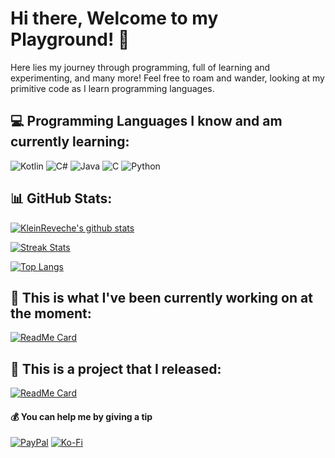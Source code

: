 # Hi there, Welcome to my Playground! 👋 
Here lies my journey through programming, full of learning and experimenting, and many more! Feel free to roam and wander, looking at my primitive code as I learn programming languages.

## 💻 Programming Languages I know and am currently learning:
![Kotlin](https://img.shields.io/badge/kotlin-%230095D5.svg?style=for-the-badge&logo=kotlin&logoColor=white) ![C#](https://img.shields.io/badge/c%23-%23239120.svg?style=for-the-badge&logo=c-sharp&logoColor=white) ![Java](https://img.shields.io/badge/java-%23ED8B00.svg?style=for-the-badge&logo=java&logoColor=white)  ![C](https://img.shields.io/badge/c-%2300599C.svg?style=for-the-badge&logo=c&logoColor=white) ![Python](https://img.shields.io/badge/python-3670A0?style=for-the-badge&logo=python&logoColor=ffdd54)

## 📊 GitHub Stats:
[![KleinReveche's github stats](https://github-readme-stats-4hgh.vercel.app/api?username=KleinReveche&show_icons=true&theme=highcontrast&count_private=true&hide=prs,issues)](https://github-readme-stats-4hgh.vercel.app/api?username=KleinReveche&theme=highcontrast&count_private=true&hide=prs,issues)

[![Streak Stats](https://github-readme-streak-stats.herokuapp.com/?user=KleinReveche&theme=highcontrast&hide_border=false)](https://github-readme-streak-stats.herokuapp.com/?user=KleinReveche&theme=highcontrast&hide_border=false)

[![Top Langs](https://github-readme-stats-4hgh.vercel.app/api/top-langs/?username=KleinReveche&theme=highcontrast&exclude_repo=github-readme-stats&langs_count=20)](https://github-readme-stats-4hgh.vercel.app/api/top-langs/?username=KleinReveche&theme=highcontrast&exclude_repo=github-readme-stats&langs_count=20)

## 🔭 This is what I've been currently working on at the moment:

[![ReadMe Card](https://github-readme-stats-4hgh.vercel.app/api/pin/?username=KleinReveche&repo=MazeRunner&show_owner=true&theme=highcontrast)](https://github.com/KleinReveche/MazeRunner)

## 🌱 This is a project that I released:
[![ReadMe Card](https://github-readme-stats-4hgh.vercel.app/api/pin/?username=KleinReveche&repo=TicTacToe&show_owner=true&theme=highcontrast)](https://github.com/KleinReveche/TicTacToe)

  #### 💰 You can help me by giving a tip
[![PayPal](https://img.shields.io/badge/PayPal-00457C?style=for-the-badge&logo=paypal&logoColor=white)](https://paypal.me/kleinreveche) [![Ko-Fi](https://img.shields.io/badge/Ko--fi-F16061?style=for-the-badge&logo=ko-fi&logoColor=white)](https://ko-fi.com/kleinreveche) 
  
